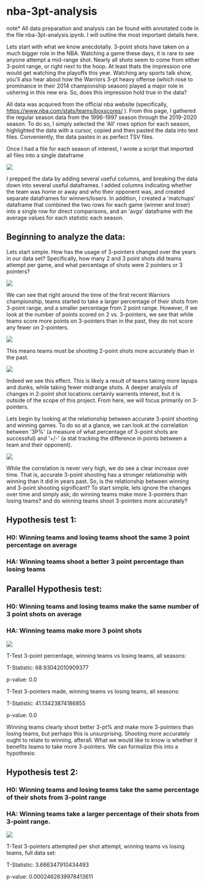# nba-3pt-analysis

note* All data preparation and analysis can be found with annotated code in the file nba-3pt-analysis.ipynb. I will outline the most important details here.

Lets start with what we know anecdotally. 3-point shots have taken on a much bigger role in the NBA. Watching a game these days, it is rare to see anyone attempt a mid-range shot. Nearly all shots seem to come from either 3-point range, or right next to the hoop. At least thats the impression one would get watching the playoffs this year. Watching any sports talk show, you'll also hear about how the Warriors 3-pt heavy offense (which rose to prominance in their 2014 championship season) played a major role in ushering in this new era. So, does this impression hold true in the data?

All data was acquired from the official nba website (specifically, https://www.nba.com/stats/teams/boxscores/ ). 
From this page, I gathered the regular season data from the 1996-1997 season through the 2019-2020 season. To do so, I simply selected the 'All' rows option for each season, highlighted the data with a cursor, copied and then pasted the data into text files. Conveniently, the data pastes in as perfect TSV files.

Once I had a file for each season of interest, I wrote a script that imported all files into a single dataframe

![](plots/dataframe_screenshot.png)

I prepped the data by adding several useful columns, and breaking the data down into several useful dataframes. I added columns indicating whether the team was home or away and who their opponent was, and created separate dataframes for winners/losers. In addition, I created a 'matchups' dataframe that combined the two rows for each game (winner and loser) into a single row for direct comparisons, and an 'avgs' dataframe with the average values for each statistic each season.

## Beginning to analyze the data:

Lets start simple. How has the usage of 3-pointers changed over the years in our data set? Specifically, how many 2 and 3 point shots did teams attempt per game, and what percentage of shots were 2 pointers or 3 pointers? 

![](plots/1-shots-from-2-and-3.png)

We can see that right around the time of the first recent Warriors championship, teams started to take a larger percentage of their shots from 3-point range, and a smaller percentage from 2 point range. However, if we look at the number of points scored on 2 vs. 3-pointers, we see that while teams score more points on 3-pointers than in the past, they do not score any fewer on 2-pointers. 

![](plots/2-points-scored-from-2-and-3.png)

This means teams must be shooting 2-point shots more accurately than in the past.

![](plots/3-accuracy-from-2-and-3.png)

Indeed we see this effect. This is likely a result of teams taking more layups and dunks, while taking fewer midrange shots. A deeper analysis of changes in 2-point shot locations certainly warrents interest, but it is outside of the scope of this project. From here, we will focus primarily on 3-pointers.

Lets begin by looking at the relationship between accurate 3-point shooting and winning games. To do so at a glance, we can look at the correlation between '3P%' (a measure of what percentage of 3-point shots are successful) and '+/-' (a stat tracking the difference in points between a team and their opponent).

![](plots/7-corr-plus-minus-3pp.png)

While the correlation is never very high, we do see a clear increase over time. That is, accurate 3-point shooting has a stronger relationship with winning than it did in years past. So, is the relationship between winning and 3-point shooting significant? To start simple, lets ignore the changes over time and simply ask; do winning teams make more 3-pointers than losing teams? and do winning teams shoot 3-pointers more accurately? 

## Hypothesis test 1: 
### H0: Winning teams and losing teams shoot the same 3 point percentage on average
### HA: Winning teams shoot a better 3 point percentage than losing teams

## Parallel Hypothesis test:
### H0: Winning teams and losing teams make the same number of 3 point shots on average
### HA: Winning teams make more 3 point shots

![](plots/8-hyp-test-1-dist.png)

T-Test 3-point percentage, winning teams vs losing teams, all seasons:

T-Statistic: 68.93042010909377

p-value: 0.0
 


T-Test 3-pointers made, winning teams vs losing teams, all seasons:

T-Statistic: 41.13423874186855

p-value: 0.0

Winning teams clearly shoot better 3-pt% and make more 3-pointers than losing teams, but perhaps this is unsurprising. Shooting more accurately ought to relate to winning, afterall. What we would like to know is whether it benefits teams to take more 3-pointers. We can formalize this into a hypothesis:

## Hypothesis test 2: 
### H0: Winning teams and losing teams take the same percentage of their shots from 3-point range
### HA: Winning teams take a larger percentage of their shots from 3-point range.

![](plots/ttest_per_shot_attempt_data.png)

T-Test 3-pointers attempted per shot attempt, winning teams vs losing teams, full data set:

T-Statistic: 3.666347910434493

p-value: 0.0002462639978413611









